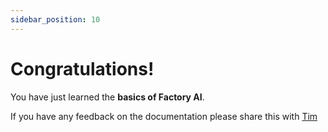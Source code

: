 ```yaml
---
sidebar_position: 10
---
```


# Congratulations!

You have just learned the **basics of Factory AI**. 

If you have any feedback on the documentation please share this with [Tim](mailto:tim@f7i.ai)
